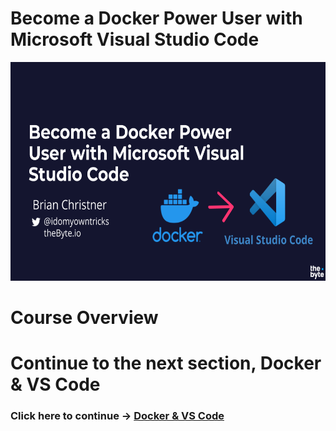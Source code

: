# Become a Docker Power User with Microsoft Visual Studio Code

<img src="./../img/vs-code-docker-training.png" alt="VS Code and Docker training" height="350"> 

# Course Overview

# Continue to the next section, Docker & VS Code

### Click here to continue -> [Docker & VS Code](./../02-docker-vscode/docker-vscode.md)